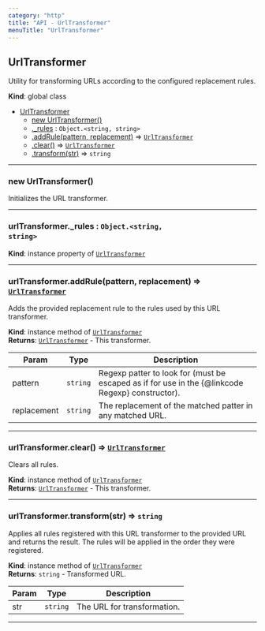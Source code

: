 ```yaml
---
category: "http"
title: "API - UrlTransformer"
menuTitle: "UrlTransformer"
---
```


## UrlTransformer&nbsp;<a name="UrlTransformer" href="https://github.com/seznam/ima/blob/v17.14.0/packages/core/src/http/UrlTransformer.js#L4" target="_blank"><span class="icon"><i class="fas fa-external-link-alt fa-xs"></i></span></a>
Utility for transforming URLs according to the configured replacement rules.

**Kind**: global class  

* [UrlTransformer](#UrlTransformer)
    * [new UrlTransformer()](#new_UrlTransformer_new)
    * [._rules](#UrlTransformer+_rules) : <code>Object.&lt;string, string&gt;</code>
    * [.addRule(pattern, replacement)](#UrlTransformer+addRule) ⇒ [<code>UrlTransformer</code>](#UrlTransformer)
    * [.clear()](#UrlTransformer+clear) ⇒ [<code>UrlTransformer</code>](#UrlTransformer)
    * [.transform(str)](#UrlTransformer+transform) ⇒ <code>string</code>


* * *

### new UrlTransformer()&nbsp;<a name="new_UrlTransformer_new"></a>
Initializes the URL transformer.


* * *

### urlTransformer.\_rules : <code>Object.&lt;string, string&gt;</code>&nbsp;<a name="UrlTransformer+_rules" href="https://github.com/seznam/ima/blob/v17.14.0/packages/core/src/http/UrlTransformer.js#L16" target="_blank"><span class="icon"><i class="fas fa-external-link-alt fa-xs"></i></span></a>
**Kind**: instance property of [<code>UrlTransformer</code>](#UrlTransformer)  

* * *

### urlTransformer.addRule(pattern, replacement) ⇒ [<code>UrlTransformer</code>](#UrlTransformer)&nbsp;<a name="UrlTransformer+addRule" href="https://github.com/seznam/ima/blob/v17.14.0/packages/core/src/http/UrlTransformer.js#L29" target="_blank"><span class="icon"><i class="fas fa-external-link-alt fa-xs"></i></span></a>
Adds the provided replacement rule to the rules used by this URL
transformer.

**Kind**: instance method of [<code>UrlTransformer</code>](#UrlTransformer)  
**Returns**: [<code>UrlTransformer</code>](#UrlTransformer) - This transformer.  

| Param | Type | Description |
| --- | --- | --- |
| pattern | <code>string</code> | Regexp patter to look for (must be escaped as if        for use in the {@linkcode Regexp} constructor). |
| replacement | <code>string</code> | The replacement of the matched patter in any        matched URL. |


* * *

### urlTransformer.clear() ⇒ [<code>UrlTransformer</code>](#UrlTransformer)&nbsp;<a name="UrlTransformer+clear" href="https://github.com/seznam/ima/blob/v17.14.0/packages/core/src/http/UrlTransformer.js#L40" target="_blank"><span class="icon"><i class="fas fa-external-link-alt fa-xs"></i></span></a>
Clears all rules.

**Kind**: instance method of [<code>UrlTransformer</code>](#UrlTransformer)  
**Returns**: [<code>UrlTransformer</code>](#UrlTransformer) - This transformer.  

* * *

### urlTransformer.transform(str) ⇒ <code>string</code>&nbsp;<a name="UrlTransformer+transform" href="https://github.com/seznam/ima/blob/v17.14.0/packages/core/src/http/UrlTransformer.js#L54" target="_blank"><span class="icon"><i class="fas fa-external-link-alt fa-xs"></i></span></a>
Applies all rules registered with this URL transformer to the provided
URL and returns the result. The rules will be applied in the order they
were registered.

**Kind**: instance method of [<code>UrlTransformer</code>](#UrlTransformer)  
**Returns**: <code>string</code> - Transformed URL.  

| Param | Type | Description |
| --- | --- | --- |
| str | <code>string</code> | The URL for transformation. |


* * *

